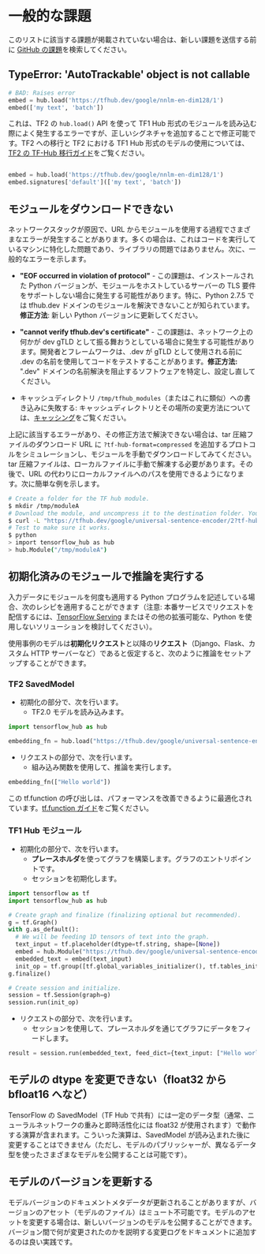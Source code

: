 <!--* freshness: { owner: 'maringeo' reviewed: '2021-04-12' review_interval: '6 months' } *-->

# 一般的な課題

このリストに該当する課題が掲載されていない場合は、新しい課題を送信する前に [GitHub の課題](https://github.com/tensorflow/hub/issues)を検索してください。

## TypeError: 'AutoTrackable' object is not callable

```python
# BAD: Raises error
embed = hub.load('https://tfhub.dev/google/nnlm-en-dim128/1')
embed(['my text', 'batch'])
```

これは、TF2 の `hub.load()` API を使って TF1 Hub 形式のモジュールを読み込む際によく発生するエラーですが、正しいシグネチャを追加することで修正可能です。TF2 への移行と TF2 における TF1 Hub 形式のモデルの使用については、[TF2 の TF-Hub 移行ガイド](migration_tf2.md)をご覧ください。

```python

embed = hub.load('https://tfhub.dev/google/nnlm-en-dim128/1')
embed.signatures['default'](['my text', 'batch'])
```

## モジュールをダウンロードできない

ネットワークスタックが原因で、URL からモジュールを使用する過程でさまざまなエラーが発生することがあります。多くの場合は、これはコードを実行しているマシンに特化した問題であり、ライブラリの問題ではありません。次に、一般的なエラーを示します。

- **"EOF occurred in violation of protocol"** - この課題は、インストールされた Python バージョンが、モジュールをホストしているサーバーの TLS 要件をサポートしない場合に発生する可能性があります。特に、Python 2.7.5 では tfhub.dev ドメインのモジュールを解決できないことが知られています。**修正方法**: 新しい Python バージョンに更新してください。

- **"cannot verify tfhub.dev's certificate"** - この課題は、ネットワーク上の何かが dev gTLD として振る舞おうとしている場合に発生する可能性があります。開発者とフレームワークは、.dev が gTLD として使用される前に .dev の名前を使用してコードをテストすることがあります。**修正方法:** ".dev" ドメインの名前解決を阻止するソフトウェアを特定し、設定し直してください。

- キャッシュディレクトリ `/tmp/tfhub_modules`（またはこれに類似）への書き込みに失敗する: キャッシュディレクトリとその場所の変更方法については、[キャッシング](caching.md)をご覧ください。

上記に該当するエラーがあり、その修正方法で解決できない場合は、tar 圧縮ファイルのダウンロード URL に `?tf-hub-format=compressed` を追加するプロトコルをシミュレーションし、モジュールを手動でダウンロードしてみてください。tar 圧縮ファイルは、ローカルファイルに手動で解凍する必要があります。その後で、URL の代わりにローカルファイルへのパスを使用できるようになります。次に簡単な例を示します。

```bash
# Create a folder for the TF hub module.
$ mkdir /tmp/moduleA
# Download the module, and uncompress it to the destination folder. You might want to do this manually.
$ curl -L "https://tfhub.dev/google/universal-sentence-encoder/2?tf-hub-format=compressed" | tar -zxvC /tmp/moduleA
# Test to make sure it works.
$ python
> import tensorflow_hub as hub
> hub.Module("/tmp/moduleA")
```

## 初期化済みのモジュールで推論を実行する

入力データにモジュールを何度も適用する Python プログラムを記述している場合、次のレシピを適用することができます（注意: 本番サービスでリクエストを配信するには、[TensorFlow Serving](https://www.tensorflow.org/tfx/guide/serving) またはその他の拡張可能な、Python を使用しないソリューションを検討してください）。

使用事例のモデルは**初期化リクエスト**と以降の**リクエスト**（Django、Flask、カスタム HTTP サーバーなど）であると仮定すると、次のように推論をセットアップすることができます。

### TF2 SavedModel

- 初期化の部分で、次を行います。
    - TF2.0 モデルを読み込みます。

```python
import tensorflow_hub as hub

embedding_fn = hub.load("https://tfhub.dev/google/universal-sentence-encoder/4")
```

- リクエストの部分で、次を行います。
    - 組み込み関数を使用して、推論を実行します。

```python
embedding_fn(["Hello world"])
```

この tf.function の呼び出しは、パフォーマンスを改善できるように最適化されています。[tf.function ガイド](https://www.tensorflow.org/guide/function)をご覧ください。

### TF1 Hub モジュール

- 初期化の部分で、次を行います。
    - **プレースホルダ**を使ってグラフを構築します。グラフのエントリポイントです。
    - セッションを初期化します。

```python
import tensorflow as tf
import tensorflow_hub as hub

# Create graph and finalize (finalizing optional but recommended).
g = tf.Graph()
with g.as_default():
  # We will be feeding 1D tensors of text into the graph.
  text_input = tf.placeholder(dtype=tf.string, shape=[None])
  embed = hub.Module("https://tfhub.dev/google/universal-sentence-encoder/2")
  embedded_text = embed(text_input)
  init_op = tf.group([tf.global_variables_initializer(), tf.tables_initializer()])
g.finalize()

# Create session and initialize.
session = tf.Session(graph=g)
session.run(init_op)
```

- リクエストの部分で、次を行います。
    - セッションを使用して、プレースホルダを通じてグラフにデータをフィードします。

```python
result = session.run(embedded_text, feed_dict={text_input: ["Hello world"]})
```

## モデルの dtype を変更できない（float32 から bfloat16 へなど）

TensorFlow の SavedModel（TF Hub で共有）には一定のデータ型（通常、ニューラルネットワークの重みと即時活性化には float32 が使用されます）で動作する演算が含まれます。こういった演算は、SavedModel が読み込まれた後に変更することはできません（ただし、モデルのパブリッシャーが、異なるデータ型を使ったさまざまなモデルを公開することは可能です）。

## モデルのバージョンを更新する

モデルバージョンのドキュメントメタデータが更新されることがありますが、バージョンのアセット（モデルのファイル）はミュート不可能です。モデルのアセットを変更する場合は、新しいバージョンのモデルを公開することができます。バージョン間で何が変更されたのかを説明する変更ログをドキュメントに追加するのは良い実践です。
